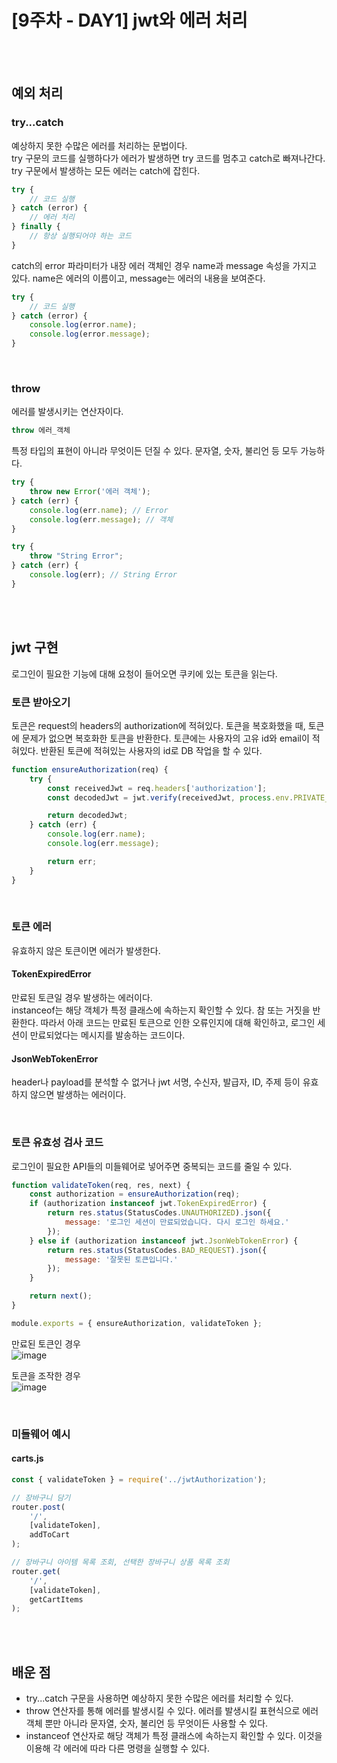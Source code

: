 # [9주차 - DAY1] jwt와 에러 처리

<br><br>

## 예외 처리
### try...catch
예상하지 못한 수많은 에러를 처리하는 문법이다.
<br>
try 구문의 코드를 실행하다가 에러가 발생하면 try 코드를 멈추고 catch로 빠져나간다. try 구문에서 발생하는 모든 에러는 catch에 잡힌다.
``` javascript
try {
    // 코드 실행
} catch (error) {
    // 에러 처리
} finally {
    // 항상 실행되어야 하는 코드
}
```

catch의 error 파라미터가 내장 에러 객체인 경우 name과 message 속성을 가지고 있다. name은 에러의 이름이고, message는 에러의 내용을 보여준다.
``` javascript
try {
    // 코드 실행
} catch (error) {
    console.log(error.name);
    console.log(error.message);
}
```
<br>

### throw
에러를 발생시키는 연산자이다.
``` javascript
throw 에러_객체
```
특정 타입의 표현이 아니라 무엇이든 던질 수 있다. 문자열, 숫자, 불리언 등 모두 가능하다.
``` javascript
try {
    throw new Error('에러 객체');
} catch (err) {
    console.log(err.name); // Error
    console.log(err.message); // 객체
}

try {
    throw "String Error";
} catch (err) {
    console.log(err); // String Error
}
```

<br><br>

## jwt 구현
로그인이 필요한 기능에 대해 요청이 들어오면 쿠키에 있는 토큰을 읽는다.
<br>

### 토큰 받아오기
토큰은 request의 headers의 authorization에 적혀있다. 토큰을 복호화했을 때, 토큰에 문제가 없으면 복호화한 토큰을 반환한다. 토큰에는 사용자의 고유 id와 email이 적혀있다. 반환된 토큰에 적혀있는 사용자의 id로 DB 작업을 할 수 있다.
``` javascript
function ensureAuthorization(req) {
    try {
        const receivedJwt = req.headers['authorization'];
        const decodedJwt = jwt.verify(receivedJwt, process.env.PRIVATE_KEY);

        return decodedJwt;
    } catch (err) {
        console.log(err.name);
        console.log(err.message);

        return err;
    }
}
```
<br>

### 토큰 에러
유효하지 않은 토큰이면 에러가 발생한다.

#### TokenExpiredError
만료된 토큰일 경우 발생하는 에러이다.
<br>
instanceof는 해당 객체가 특정 클래스에 속하는지 확인할 수 있다. 참 또는 거짓을 반환한다. 따라서 아래 코드는 만료된 토큰으로 인한 오류인지에 대해 확인하고, 로그인 세션이 만료되었다는 메시지를 발송하는 코드이다.
<br>

#### JsonWebTokenError
header나 payload를 분석할 수 없거나 jwt 서명, 수신자, 발급자, ID, 주제 등이 유효하지 않으면 발생하는 에러이다.

<br>

### 토큰 유효성 검사 코드
로그인이 필요한 API들의 미들웨어로 넣어주면 중복되는 코드를 줄일 수 있다.
``` javascript
function validateToken(req, res, next) {
    const authorization = ensureAuthorization(req);
    if (authorization instanceof jwt.TokenExpiredError) {
        return res.status(StatusCodes.UNAUTHORIZED).json({
            message: '로그인 세션이 만료되었습니다. 다시 로그인 하세요.'
        });
    } else if (authorization instanceof jwt.JsonWebTokenError) {
        return res.status(StatusCodes.BAD_REQUEST).json({
            message: '잘못된 토큰입니다.'
        });
    }

    return next();
}

module.exports = { ensureAuthorization, validateToken };
```
만료된 토큰인 경우 <br>
![image](https://github.com/ncherryu/DevcourseTIL/assets/161540219/ac688c94-2948-4147-bfe3-15bb484723ad)

토큰을 조작한 경우 <br>
![image](https://github.com/ncherryu/DevcourseTIL/assets/161540219/45db4d1e-e870-408c-a290-9b20ece6b14b)

<br>

### 미들웨어 예시
#### carts.js
``` javascript
const { validateToken } = require('../jwtAuthorization');

// 장바구니 담기
router.post(
    '/',
    [validateToken],
    addToCart
);

// 장바구니 아이템 목록 조회, 선택한 장바구니 상품 목록 조회
router.get(
    '/',
    [validateToken],
    getCartItems
);
```

<br><br>

## 배운 점
- try...catch 구문을 사용하면 예상하지 못한 수많은 에러를 처리할 수 있다.
- throw 연산자를 통해 에러를 발생시킬 수 있다. 에러를 발생시킬 표현식으로 에러 객체 뿐만 아니라 문자열, 숫자, 불리언 등 무엇이든 사용할 수 있다.
- instanceof 연산자로 해당 객체가 특정 클래스에 속하는지 확인할 수 있다. 이것을 이용해 각 에러에 따라 다른 명령을 실행할 수 있다.


